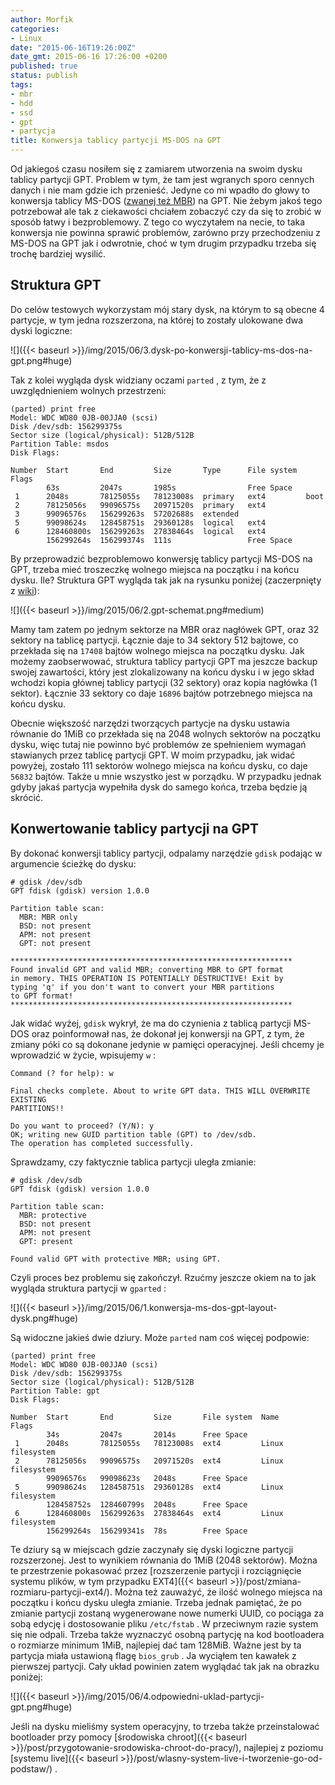 ```yaml
---
author: Morfik
categories:
- Linux
date: "2015-06-16T19:26:00Z"
date_gmt: 2015-06-16 17:26:00 +0200
published: true
status: publish
tags:
- mbr
- hdd
- ssd
- gpt
- partycja
title: Konwersja tablicy partycji MS-DOS na GPT
---
```


Od jakiegoś czasu nosiłem się z zamiarem utworzenia na swoim dysku tablicy partycji GPT. Problem w
tym, że tam jest wgranych sporo cennych danych i nie mam gdzie ich przenieść. Jedyne co mi wpadło do
głowy to konwersja tablicy MS-DOS ([zwanej też
MBR](https://superuser.com/questions/700770/mbr-equals-msdos-for-gparted)) na GPT. Nie żebym jakoś
tego potrzebował ale tak z ciekawości chciałem zobaczyć czy da się to zrobić w sposób łatwy i
bezproblemowy. Z tego co wyczytałem na necie, to taka konwersja nie powinna sprawić problemów,
zarówno przy przechodzeniu z MS-DOS na GPT jak i odwrotnie, choć w tym drugim przypadku trzeba się
trochę bardziej wysilić.

<!--more-->
## Struktura GPT

Do celów testowych wykorzystam mój stary dysk, na którym to są obecne 4 partycje, w tym jedna
rozszerzona, na której to zostały ulokowane dwa dyski logiczne:

![]({{< baseurl >}}/img/2015/06/3.dysk-po-konwersji-tablicy-ms-dos-na-gpt.png#huge)

Tak z kolei wygląda dysk widziany oczami `parted` , z tym, że z uwzględnieniem wolnych przestrzeni:

    (parted) print free
    Model: WDC WD80 0JB-00JJA0 (scsi)
    Disk /dev/sdb: 156299375s
    Sector size (logical/physical): 512B/512B
    Partition Table: msdos
    Disk Flags:

    Number  Start       End         Size       Type      File system  Flags
            63s         2047s       1985s                Free Space
     1      2048s       78125055s   78123008s  primary   ext4         boot
     2      78125056s   99096575s   20971520s  primary   ext4
     3      99096576s   156299263s  57202688s  extended
     5      99098624s   128458751s  29360128s  logical   ext4
     6      128460800s  156299263s  27838464s  logical   ext4
            156299264s  156299374s  111s                 Free Space

By przeprowadzić bezproblemowo konwersję tablicy partycji MS-DOS na GPT, trzeba mieć troszeczkę
wolnego miejsca na początku i na końcu dysku. Ile? Struktura GPT wygląda tak jak na rysunku poniżej
(zaczerpnięty z [wiki](https://en.wikipedia.org/wiki/GUID_Partition_Table)):

![]({{< baseurl >}}/img/2015/06/2.gpt-schemat.png#medium)

Mamy tam zatem po jednym sektorze na MBR oraz nagłówek GPT, oraz 32 sektory na tablicę partycji.
Łącznie daje to 34 sektory 512 bajtowe, co przekłada się na `17408` bajtów wolnego miejsca na
początku dysku. Jak możemy zaobserwować, struktura tablicy partycji GPT ma jeszcze backup swojej
zawartości, który jest zlokalizowany na końcu dysku i w jego skład wchodzi kopia głównej tablicy
partycji (32 sektory) oraz kopia nagłówka (1 sektor). Łącznie 33 sektory co daje `16896` bajtów
potrzebnego miejsca na końcu dysku.

Obecnie większość narzędzi tworzących partycje na dysku ustawia równanie do 1MiB co przekłada się na
2048 wolnych sektorów na początku dysku, więc tutaj nie powinno być problemów ze spełnieniem wymagań
stawianych przez tablicę partycji GPT. W moim przypadku, jak widać powyżej, zostało 111 sektorów
wolnego miejsca na końcu dysku, co daje `56832` bajtów. Także u mnie wszystko jest w porządku. W
przypadku jednak gdyby jakaś partycja wypełniła dysk do samego końca, trzeba będzie ją skrócić.

## Konwertowanie tablicy partycji na GPT

By dokonać konwersji tablicy partycji, odpalamy narzędzie `gdisk` podając w argumencie ścieżkę do
dysku:

    # gdisk /dev/sdb
    GPT fdisk (gdisk) version 1.0.0

    Partition table scan:
      MBR: MBR only
      BSD: not present
      APM: not present
      GPT: not present

    ***************************************************************
    Found invalid GPT and valid MBR; converting MBR to GPT format
    in memory. THIS OPERATION IS POTENTIALLY DESTRUCTIVE! Exit by
    typing 'q' if you don't want to convert your MBR partitions
    to GPT format!
    ***************************************************************

Jak widać wyżej, `gdisk` wykrył, że ma do czynienia z tablicą partycji MS-DOS oraz poinformował nas,
że dokonał jej konwersji na GPT, z tym, że zmiany póki co są dokonane jedynie w pamięci operacyjnej.
Jeśli chcemy je wprowadzić w życie, wpisujemy `w` :

    Command (? for help): w

    Final checks complete. About to write GPT data. THIS WILL OVERWRITE EXISTING
    PARTITIONS!!

    Do you want to proceed? (Y/N): y
    OK; writing new GUID partition table (GPT) to /dev/sdb.
    The operation has completed successfully.

Sprawdzamy, czy faktycznie tablica partycji uległa zmianie:

    # gdisk /dev/sdb
    GPT fdisk (gdisk) version 1.0.0

    Partition table scan:
      MBR: protective
      BSD: not present
      APM: not present
      GPT: present

    Found valid GPT with protective MBR; using GPT.

Czyli proces bez problemu się zakończył. Rzućmy jeszcze okiem na to jak wygląda struktura partycji w
`gparted` :

![]({{< baseurl >}}/img/2015/06/1.konwersja-ms-dos-gpt-layout-dysk.png#huge)

Są widoczne jakieś dwie dziury. Może `parted` nam coś więcej podpowie:

    (parted) print free
    Model: WDC WD80 0JB-00JJA0 (scsi)
    Disk /dev/sdb: 156299375s
    Sector size (logical/physical): 512B/512B
    Partition Table: gpt
    Disk Flags:

    Number  Start       End         Size       File system  Name              Flags
            34s         2047s       2014s      Free Space
     1      2048s       78125055s   78123008s  ext4         Linux filesystem
     2      78125056s   99096575s   20971520s  ext4         Linux filesystem
            99096576s   99098623s   2048s      Free Space
     5      99098624s   128458751s  29360128s  ext4         Linux filesystem
            128458752s  128460799s  2048s      Free Space
     6      128460800s  156299263s  27838464s  ext4         Linux filesystem
            156299264s  156299341s  78s        Free Space

Te dziury są w miejscach gdzie zaczynały się dyski logiczne partycji rozszerzonej. Jest to wynikiem
równania do 1MiB (2048 sektorów). Można te przestrzenie pokasować przez [rozszerzenie partycji i
rozciągnięcie systemu plików, w tym przypadku
EXT4]({{< baseurl >}}/post/zmiana-rozmiaru-partycji-ext4/). Można też zauważyć, że ilość wolnego
miejsca na początku i końcu dysku uległa zmianie. Trzeba jednak pamiętać, że po zmianie partycji
zostaną wygenerowane nowe numerki UUID, co pociąga za sobą edycję i dostosowanie pliku `/etc/fstab`
. W przeciwnym razie system się nie odpali. Trzeba także wyznaczyć osobną partycję na kod
bootloadera o rozmiarze minimum 1MiB, najlepiej dać tam 128MiB. Ważne jest by ta partycja miała
ustawioną flagę `bios_grub` . Ja wyciąłem ten kawałek z pierwszej partycji. Cały układ powinien
zatem wyglądać tak jak na obrazku poniżej:

![]({{< baseurl >}}/img/2015/06/4.odpowiedni-uklad-partycji-gpt.png#huge)

Jeśli na dysku mieliśmy system operacyjny, to trzeba także przeinstalować bootloader przy pomocy
[środowiska chroot]({{< baseurl >}}/post/przygotowanie-srodowiska-chroot-do-pracy/), najlepiej z
poziomu [systemu live]({{< baseurl >}}/post/wlasny-system-live-i-tworzenie-go-od-podstaw/) .
